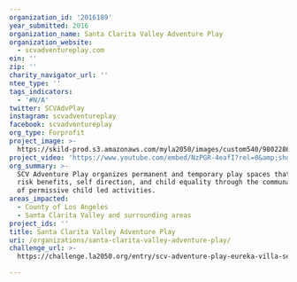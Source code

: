 ```yaml
---
organization_id: '2016189'
year_submitted: 2016
organization_name: Santa Clarita Valley Adventure Play
organization_website:
  - scvadventureplay.com
ein: ''
zip: ''
charity_navigator_url: ''
ntee_type: ''
tags_indicators:
  - '#N/A'
twitter: SCVAdvPlay
instagram: scvadventureplay
facebook: scvadventureplay
org_type: Forprofit
project_image: >-
  https://skild-prod.s3.amazonaws.com/myla2050/images/custom540/9802286065741-team89.png
project_video: 'https://www.youtube.com/embed/NzPGR-4eafI?rel=0&amp;showinfo=0'
org_summary: >-
  SCV Adventure Play organizes permanent and temporary play spaces that promote
  risk benefits, self direction, and child equality through the communal support
  of permissive child led activities.
areas_impacted:
  - County of Los Angeles
  - Santa Clarita Valley and surrounding areas
project_ids: ''
title: Santa Clarita Valley Adventure Play
uri: /organizations/santa-clarita-valley-adventure-play/
challenge_url: >-
  https://challenge.la2050.org/entry/scv-adventure-play-eureka-villa-self-directed-play-spaces-and-playwork-initiative-for-all!

---
```

